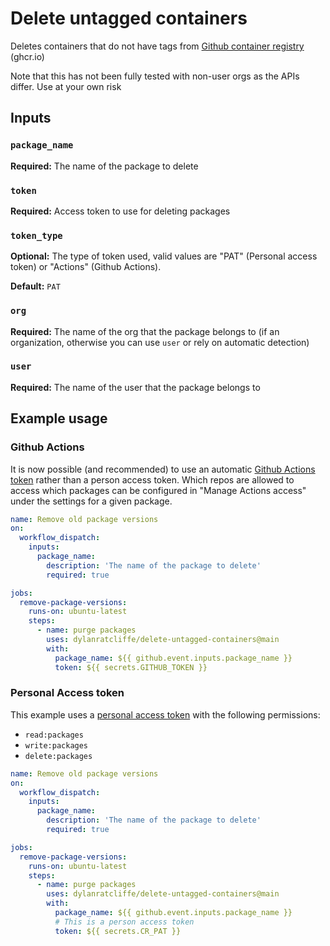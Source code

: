 # Delete untagged containers

Deletes containers that do not have tags from [Github container registry](https://docs.github.com/en/packages/guides/about-github-container-registry) (ghcr.io)

Note that this has not been fully tested with non-user orgs as the APIs differ. Use at your own risk

## Inputs

### `package_name`

**Required:** The name of the package to delete

### `token`

**Required:** Access token to use for deleting packages

### `token_type`

**Optional:** The type of token used, valid values are "PAT" (Personal access token) or "Actions" (Github Actions).

**Default:** `PAT`

### `org`

**Required:** The name of the org that the package belongs to (if an organization, otherwise you can use `user` or rely on automatic detection)

### `user`

**Required:** The name of the user that the package belongs to

## Example usage

### Github Actions

It is now possible (and recommended) to use an automatic [Github Actions token](https://docs.github.com/en/actions/security-guides/automatic-token-authentication) rather than a person access token. Which repos are allowed to access which packages can be configured in "Manage Actions access" under the settings for a given package.

```yaml
name: Remove old package versions
on:
  workflow_dispatch:
    inputs:
      package_name:
        description: 'The name of the package to delete'     
        required: true

jobs:
  remove-package-versions:
    runs-on: ubuntu-latest
    steps:
      - name: purge packages
        uses: dylanratcliffe/delete-untagged-containers@main
        with:
          package_name: ${{ github.event.inputs.package_name }}
          token: ${{ secrets.GITHUB_TOKEN }}
```

### Personal Access token

This example uses a [personal access token](https://docs.github.com/en/enterprise-server@3.3/authentication/keeping-your-account-and-data-secure/creating-a-personal-access-token) with the following permissions:

* `read:packages`
* `write:packages`
* `delete:packages`

```yaml
name: Remove old package versions
on:
  workflow_dispatch:
    inputs:
      package_name:
        description: 'The name of the package to delete'     
        required: true

jobs:
  remove-package-versions:
    runs-on: ubuntu-latest
    steps:
      - name: purge packages
        uses: dylanratcliffe/delete-untagged-containers@main
        with:
          package_name: ${{ github.event.inputs.package_name }}
          # This is a person access token
          token: ${{ secrets.CR_PAT }}
```